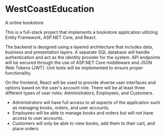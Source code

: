 # WestCoastEducation
A online bookstore 

This is a full-stack project that implements a bookstore application utilizing Entity Framework, ASP.NET Core, and React. 

The backend is designed using a layered architecture that includes data, business and presentation layers. 
A separate SQL database will handle authentication and act as the identity provider for the system. 
API endpoints will be secured through the use of ASP.NET Core middleware and JSON Web Tokens (JWT). 
Unit tests will be implemented to ensure proper functionality. 

On the frontend, React will be used to provide diverse user interfaces and options based on the user's account role. 
There will be at least three different types of user roles: Administrators, Employees, and Customers.

* Administrators will have full access to all aspects of the application such as managing books, orders, and user accounts. 
* Employees will be able to manage books and orders but will not have access to user accounts. 
* Customers will only be able to view books, add them to their cart, and place orders.